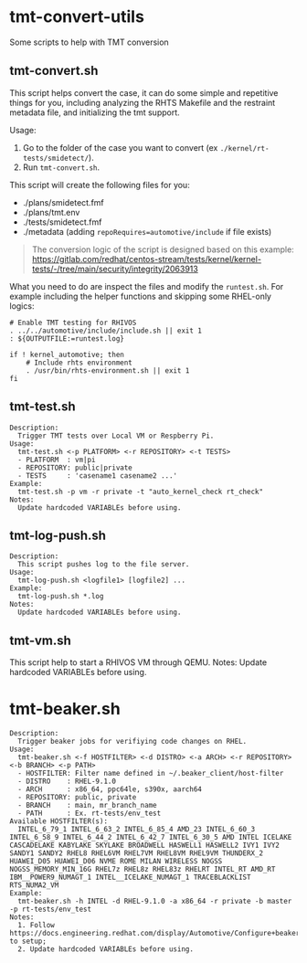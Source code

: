 # tmt-convert-utils
Some scripts to help with TMT conversion

## tmt-convert.sh

This script helps convert the case, it can do some simple and repetitive things for you, including analyzing the RHTS Makefile and the restraint metadata file, and initializing the tmt support.

Usage:

1. Go to the folder of the case you want to convert (ex `./kernel/rt-tests/smidetect/`).
2. Run `tmt-convert.sh`.

This script will create the following files for you:
- ./plans/smidetect.fmf
- ./plans/tmt.env
- ./tests/smidetect.fmf
- ./metadata (adding `repoRequires=automotive/include` if file exists)

> The conversion logic of the script is designed based on this example:  
> https://gitlab.com/redhat/centos-stream/tests/kernel/kernel-tests/-/tree/main/security/integrity/2063913

What you need to do are inspect the files and modify the `runtest.sh`. For example including the helper functions and skipping some RHEL-only logics:

```
# Enable TMT testing for RHIVOS
. ../../automotive/include/include.sh || exit 1
: ${OUTPUTFILE:=runtest.log}

if ! kernel_automotive; then
    # Include rhts environment
    . /usr/bin/rhts-environment.sh || exit 1
fi
```

## tmt-test.sh

```
Description:
  Trigger TMT tests over Local VM or Respberry Pi.
Usage:
  tmt-test.sh <-p PLATFORM> <-r REPOSITORY> <-t TESTS>
  - PLATFORM  : vm|pi
  - REPOSITORY: public|private
  - TESTS     : 'casename1 casename2 ...'
Example:
  tmt-test.sh -p vm -r private -t "auto_kernel_check rt_check"
Notes:
  Update hardcoded VARIABLEs before using.
```

## tmt-log-push.sh

```
Description:
  This script pushes log to the file server.
Usage:
  tmt-log-push.sh <logfile1> [logfile2] ...
Example:
  tmt-log-push.sh *.log
Notes:
  Update hardcoded VARIABLEs before using.
```

## tmt-vm.sh

This script help to start a RHIVOS VM through QEMU. Notes: Update hardcoded VARIABLEs before using.

# tmt-beaker.sh

```
Description:
  Trigger beaker jobs for verifiying code changes on RHEL.
Usage:
  tmt-beaker.sh <-f HOSTFILTER> <-d DISTRO> <-a ARCH> <-r REPOSITORY> <-b BRANCH> <-p PATH>
  - HOSTFILTER: Filter name defined in ~/.beaker_client/host-filter
  - DISTRO    : RHEL-9.1.0
  - ARCH      : x86_64, ppc64le, s390x, aarch64
  - REPOSITORY: public, private
  - BRANCH    : main, mr_branch_name
  - PATH      : Ex. rt-tests/env_test
Available HOSTFILTER(s):
  INTEL_6_79_1 INTEL_6_63_2 INTEL_6_85_4 AMD_23 INTEL_6_60_3 INTEL_6_58_9 INTEL_6_44_2 INTEL_6_42_7 INTEL_6_30_5 AMD INTEL ICELAKE CASCADELAKE KABYLAKE SKYLAKE BROADWELL HASWELL1 HASWELL2 IVY1 IVY2 SANDY1 SANDY2 RHEL8 RHEL6VM RHEL7VM RHEL8VM RHEL9VM THUNDERX_2 HUAWEI_D05 HUAWEI_D06 NVME ROME MILAN WIRELESS NOGSS NOGSS_MEMORY_MIN_16G RHEL7z RHEL8z RHEL83z RHELRT INTEL_RT AMD_RT IBM__POWER9_NUMAGT_1 INTEL__ICELAKE_NUMAGT_1 TRACEBLACKLIST RTS_NUMA2_VM
Example:
  tmt-beaker.sh -h INTEL -d RHEL-9.1.0 -a x86_64 -r private -b master -p rt-tests/env_test
Notes:
  1. Follow https://docs.engineering.redhat.com/display/Automotive/Configure+beaker+client to setup;
  2. Update hardcoded VARIABLEs before using.
```
